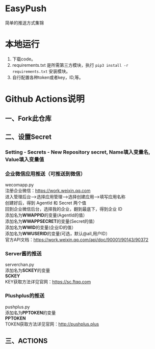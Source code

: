 # EasyPush
简单的推送方式集锦
# 本地运行
1.  下载code。
2.  requirements.txt 是所需第三方模块，执行 `pip3 install -r requirements.txt` 安装模块。
3.  自行配置各种token或者key，ID,等。


# Github Actions说明
## 一、Fork此仓库
## 二、设置Secret
### Setting - Secrets - New Repository secret, Name填入变量名, Value填入变量值  
### **企业微信应用推送（可推送到微信）**  
wecomapp.py  
注册企业微信：https://work.weixin.qq.com  
进入管理后台-->选择应用管理-->选择创建应用-->填写应用名称  
创建好后，得到 AgentId 和 Secret 两个值  
回到企业微信后台，选择我的企业，翻到最底下，得到企业 ID  
添加名为**WWAPPID**的变量(AgentId的值）  
添加名为**WWAPPSECRET**的变量(Secret的值）  
添加名为**WWID**的变量(企业ID的值）  
添加名为**WWUSERID**的变量(可选，默认@all,用户ID）  
官方API文档：https://work.weixin.qq.com/api/doc/90001/90143/90372   
### **Server酱的推送**  
serverchan.py  
添加名为**SCKEY**的变量  
**SCKEY**  
KEY获取方法详见官网：https://sc.ftqq.com
### **Plushplus的推送**  
pushplus.py  
添加名为**PPTOKEN**的变量  
**PPTOKEN**  
TOKEN获取方法详见官网：http://pushplus.plus

## 三、ACTIONS


